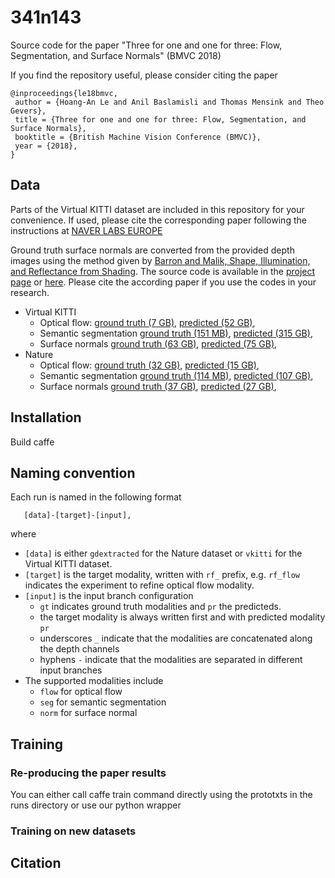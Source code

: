 # 341n143
Source code for the paper "Three for one and one for three: Flow, Segmentation, and Surface Normals" (BMVC 2018)

If you find the repository useful, please consider citing the paper 

```
@inproceedings{le18bmvc,
 author = {Hoang-An Le and Anil Baslamisli and Thomas Mensink and Theo Gevers},
 title = {Three for one and one for three: Flow, Segmentation, and Surface Normals},
 booktitle = {British Machine Vision Conference (BMVC)},
 year = {2018},
}
```

## Data

Parts of the Virtual KITTI dataset are included in this repository for your convenience.
If used, please cite the corresponding paper following the instructions at
[NAVER LABS EUROPE](http://www.europe.naverlabs.com/Research/Computer-Vision/Proxy-Virtual-Worlds)

Ground truth surface normals are converted from the provided depth images using
the method given by [Barron and Malik, Shape, Illumination, and Reflectance from
Shading](https://drive.google.com/file/d/1vg9Rb-kBntSTnTCzVgFlskkPXvTB_5aq/view).
The source code is available in the [project page](https://jonbarron.info/) or 
[here](). Please cite the according paper if you use the codes in your research.


- Virtual KITTI
  - Optical flow:
    [ground truth (7 GB)](http://isis-data.science.uva.nl/hale/341n143/vkitti/flo_gt.zip),
    [predicted (52 GB)](http://isis-data.science.uva.nl/hale/341n143/vkitti/flo_pr.zip),
  - Semantic segmentation
    [ground truth (151 MB)](http://isis-data.science.uva.nl/hale/341n143/vkitti/sem_gt.zip),
    [predicted (315 GB)](http://isis-data.science.uva.nl/hale/341n143/vkitti/sem_pr.zip),
  - Surface normals
    [ground truth (63 GB)](http://isis-data.science.uva.nl/hale/341n143/vkitti/nrm_gt.zip),
    [predicted (75 GB)](http://isis-data.science.uva.nl/hale/341n143/vkitti/nrm_pr.zip),
- Nature
  - Optical flow:
    [ground truth (32 GB)](http://isis-data.science.uva.nl/hale/341n143/nature/flo_gt.zip),
    [predicted (15 GB)](http://isis-data.science.uva.nl/hale/341n143/nature/flo_pr.zip),
  - Semantic segmentation
    [ground truth (114 MB)](http://isis-data.science.uva.nl/hale/341n143/nature/sem_gt.zip),
    [predicted (107 GB)](http://isis-data.science.uva.nl/hale/341n143/nature/sem_pr.zip),
  - Surface normals
    [ground truth (37 GB)](http://isis-data.science.uva.nl/hale/341n143/nature/nrm_gt.zip),
    [predicted (27 GB)](http://isis-data.science.uva.nl/hale/341n143/nature/nrm_pr.zip),


## Installation

Build caffe 


## Naming convention

Each run is named in the following format

```
   [data]-[target]-[input],
```

where
- `[data]` is either `gdextracted` for the Nature dataset or `vkitti` for the
Virtual KITTI dataset.
- `[target]` is the target modality, written with `rf_` prefix, e.g. `rf_flow`
indicates the experiment to refine optical flow modality.
- `[input]` is the input branch configuration
  - `gt` indicates ground truth modalities and `pr` the predicteds.
  - the target modality is always written first and with predicted modality `pr`
  - underscores `_` indicate that the modalities are concatenated along the
depth channels
  - hyphens `-` indicate that the modalities are separated in different input
branches
- The supported modalities include
  - `flow` for optical flow
  - `seg` for semantic segmentation
  - `norm` for surface normal

## Training

### Re-producing the paper results

You can either call caffe train command directly using the prototxts in the
runs directory or use our python wrapper

### Training on new datasets

## Citation

